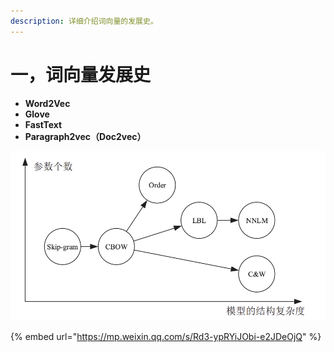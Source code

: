 ```yaml
---
description: 详细介绍词向量的发展史。
---
```


# 一，词向量发展史

* **Word2Vec**
* **Glove**
* **FastText**
* **Paragraph2vec（Doc2vec）**

![](../.gitbook/assets/dui-bi.png)

{% embed url="https://mp.weixin.qq.com/s/Rd3-ypRYiJObi-e2JDeOjQ" %}

